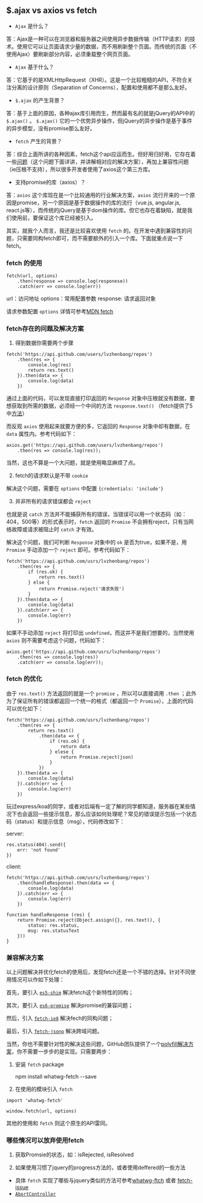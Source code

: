 ## $.ajax vs axios vs fetch


* `Ajax` 是什么？

答：Ajax是一种可以在浏览器和服务器之间使用异步数据传输（HTTP请求）的技术。使用它可以让页面请求少量的数据，而不用刷新整个页面。而传统的页面（不使用Ajax）要刷新部分内容，必须重载整个网页页面。

* `Ajax` 基于什么？

答：它基于的是XMLHttpRequest（XHR）。这是一个比较粗糙的API，不符合关注分离的设计原则（Separation of Concerns），配置和使用都不是那么友好。

* `$.ajax` 的产生背景？

答：基于上面的原因，各种ajax库引用而生，然而最有名的就是jQuery的API中的 `$.ajax()` 。 `$.ajax()` 它的一个优势异步操作，但jQuery的异步操作是基于事件的异步模型，没有promise那么友好。

* `fetch` 产生的背景？

答：综合上面所讲的各种因素，fetch这个api应运而生。但好用归好用，它存在着一些[问题](https://medium.com/@thejasonfile/fetch-vs-axios-js-for-making-http-requests-2b261cdd3af5)（这个问题下面详讲，并讲解相对应的解决方案），再加上兼容性问题（ie压根不支持），所以很多开发者使用了axios这个第三方库。

* 支持promise的库（axios）？

答：`axios` 这个库现在是一个比较通用的行业解决方案，`axios` 流行开来的一个原因是promise，另一个原因是基于数据操作的库的流行（vue.js, angular.js, react.js等），而传统的jQuery是基于dom操作的库。但它也存在着缺陷，就是我们使用前，要保证这个库已经被引入。

其实，就我个人而言，我还是比较喜欢使用 `fetch` 的。在开发中遇到兼容性的问题，只需要同构fetch即可，而不需要额外的引入一个库。下面就重点说一下fetch。

### fetch 的使用

```
fetch(url, options)
    .then(response => console.log(responese))
    .catch(err => console.log(err))
```

url：访问地址
options：常用配置参数
response: 请求返回对象

请求参数配置 `options` 详情可参考[MDN fetch](https://developer.mozilla.org/zh-CN/docs/Web/API/Fetch_API/Using_Fetch#%E6%94%AF%E6%8C%81%E7%9A%84%E8%AF%B7%E6%B1%82%E5%8F%82%E6%95%B0)

### fetch存在的问题及解决方案

1. 得到数据你需要两个步骤

```
fetch('https://api.github.com/users/lvzhenbang/repos')
    .then(res => {
        console.log(res)
        return res.text()
    }).then(data => {
        console.log(data)
    })
```

通过上面的代码，可以发现直接打印返回的 `Response` 对象中压根就没有数据，要想获取到所需的数据，必须经一个中间的方法 `response.text()` （fetch提供了5中[方法](https://developer.mozilla.org/zh-CN/docs/Web/API/Fetch_API/Using_Fetch#Body)）

而反观 `axios` 使用起来就要方便的多，它返回的 `Response` 对象中却有数据，在 `data` 属性内。参考代码如下：

```
axios.get('https://api.github.com/users/lvzhenbang/repos')
    .then(res => console.log(res));

```

当然，这也不算是一个大问题，就是使用略显麻烦了点。

2. fetch的请求默认是不带 `cookie`

解决这个问题，需要在 `options` 中配置 `{credentials: 'include'}`

3. 并非所有的请求错误都会 `reject`

也就是说 `catch` 方法并不能捕获所有的错误，当错误可以用一个状态码（如：404，500等）的形式表示时，`fetch` 返回的 `Promise` 不会拥有reject，只有当网络故障或请求被阻止时 `catch` 才有效。

解决这个问题，我们可判断 `Response` 对象中的 `ok` 是否为true，如果不是，用 `Promise` 手动添加一个 `reject` 即可。参考代码如下：

```
fetch('https://api.github.com/usrs/lvzhenbang/repos')
    .then(res => {
        if (res.ok) {
            return res.text()
        } else {
            return Promise.reject('请求失败')
        }
    }).then(data => {
        console.log(data)
    }).catch(err => {
        console.log(err)
    })
```

如果不手动添加 `reject` 将打印出 `undefined`，而这并不是我们想要的，当然使用 `axios` 则不需要考虑这个问题，代码如下：

```
axios.get('https://api.github.com/usrs/lvzhenbang/repos')
    .then(res => console.log(res))
    .catch(err => console.log(err));
```

### fetch 的优化

由于 `res.text()` 方法返回的就是一个 `promise` ，所以可以直接调用 `.then` ；此外为了保证所有的错误都返回一个统一的格式（都返回一个 `Promise`），上面的代码可以优化如下：

```
fetch('https://api.github.com/usrs/lvzhenbang/repos')
    .then(res => {
        return res.text()
            .then(data => {
                if (res.ok) {
                    return data
                } elese {
                    return Promise.reject(json)
                }
            })
    }).then(data => {
        console.log(data)
    }).catch(err => {
        console.log(err)
    })
```

玩过express/koa的同学，或者对后端有一定了解的同学都知道，服务器在某些情况下也会返回一些提示信息，那么应该如何处理呢？常见的错误提示包括一个状态码（status）和提示信息（msg），代码修改如下：

server:
```
res.status(404).send({
    err: 'not found'
})
```

client:
```
fetch('https://api.github.com/usrs/lvzhenbang/repos')
    .then(handleResponse).then(data => {
        console.log(data)
    }).catch(err => {
        console.log(err)
    })

function handleResponse (res) { 
    return Promise.reject(Object.assign({}, res.text(), {
        status: res.status,
        msg: res.statusText
    }))
}
```

### 兼容解决方案

以上问题解决并优化fetch的使用后，发现fetch还是一个不错的选择。针对不同使用情况可以作如下处理：

首先，要引入 [`es5-shim`](https://github.com/es-shims/es5-shim) 解决fetch这个新特性的同构；

其次，要引入 [`es6-promise`](https://github.com/jakearchibald/es6-promise) 解决promise的兼容问题；

然后，引入 [`fetch-ie8`](https://github.com/camsong/fetch-ie8) 解决fech的同构问题；

最后，引入 [`fetch-jsonp`](https://github.com/camsong/fetch-jsonp) 解决跨域问题。

当然，你也不需要针对性的解决这些问题，GitHub团队提供了一个[polyfill解决方案](https://github.com/github/fetch)，你不需要一步步的是实现。只需要两步：

1. 安装 `fetch` package

    npm install whatwg-fetch --save

2. 在使用的模块引入 `fetch`

```
import 'whatwg-fetch'

window.fetch(url, options)
```

其他的使用和 `fetch` 则这个原生的API雷同。

### 哪些情况可以放弃使用fetch

1. 获取Promsie的状态，如：isRejected, isResolved

2. 如果使用习惯了jquery的progress方法的，或者使用deffered的一些方法

* 具体 `fetch` 实现了哪些与jquery类似的方法可参考[whatwg-ftch](https://github.com/whatwg/fetch/issues/27) 或者 [fetch-issue](https://github.com/whatwg/fetch/issues/27)
* [` AbortController `](https://medium.com/@rajeshi/optimize-your-api-by-canceling-it-abortcontroller-in-javascript-d9a5428988b8)

